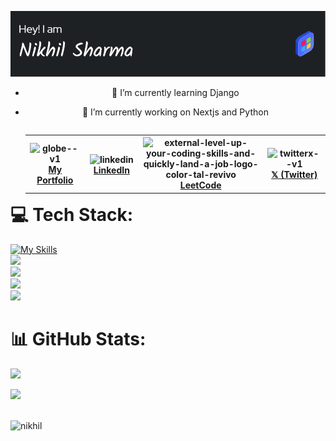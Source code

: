 <header>
  
![Header](./github-header-image.png)
<!--
**nikhilsharma270027/nikhilsharma270027** is a ✨ _special_ ✨ repository because its `README.md` (this file) appears on your GitHub profile.

Here are some ideas to get you started: -->

- 🌱 I’m currently learning Django
- 🔭 I’m currently working on Nextjs and Python

  <table align="left">
  <tr >
    <th>
      <img align="center" width="24" height="24" src="https://img.icons8.com/material-outlined/24/EBEBEB/globe--v1.png" alt="globe--v1"/>
      <a href="https://nikhil-sharma-portfolio.vercel.app/" />  My Portfolio  
    </th> 
    <th>
   <img align="center" width="24" height="24" src="https://img.icons8.com/fluency/48/linkedin.png" alt="linkedin"/>   
  <a href="https://www.linkedin.com/in/nikhil-sharma-496680279/" />   LinkedIn
    </th> 
        
     <th>
       <img align="center" width="24" height="24" src="https://img.icons8.com/external-tal-revivo-color-tal-revivo/24/external-level-up-your-coding-skills-and-quickly-land-a-job-logo-color-tal-revivo.png" alt="external-level-up-your-coding-skills-and-quickly-land-a-job-logo-color-tal-revivo"/>
        <a href="https://leetcode.com/u/nikhilsharmaa/">LeetCode</a>
    </th>
     <th>
       <img width="24" height="24" align="center" src="https://img.icons8.com/ios-glyphs/30/FFFFFF/twitterx--v1.png" alt="twitterx--v1"/>
      <a href="https://x.com/NSharmaDev27" />   𝕏 (Twitter)
    </th> 
  </tr>
  
</table>
</header>
<br>
<br>


# 💻 Tech Stack:
[![My Skills](https://skillicons.dev/icons?i=html,css,js,ts,express,nodejs,cpp,go)](https://skillicons.dev)<br>
[![](https://skillicons.dev/icons?i=tailwind,react,nextjs,postman,redux)](https://skillicons.dev)<br>
[![](https://skillicons.dev/icons?i=mongodb,mysql,postgres,prima)](https://skillicons.dev)<br>
[![](https://skillicons.dev/icons?i=docker,firebase,git,bash,npm)](https://skillicons.dev)<br>
[![](https://skillicons.dev/icons?i=netlify,vercel,discord,figma)](https://skillicons.dev)<br>

# 📊 GitHub Stats:
![](https://github-readme-stats.vercel.app/api/top-langs/?username=nikhilsharma270027&theme=dark&hide_border=false&include_all_commits=false&count_private=false&layout=compact)

  ![](https://komarev.com/ghpvc/?username=nikhilsharma270027&style=for-the-badge&color=orange)
<br>
<br>
<div align="left" >

<p align="left"  >&nbsp;
<img align="left" src="https://github-readme-stats.vercel.app/api?username=nikhilsharma270027&show_icons=true&theme=tokyonight&locale=en" alt="nikhil" /></p>
  
  
</div>
